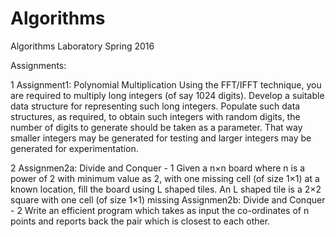# Algorithms
Algorithms Laboratory Spring 2016

Assignments:

1
Assignment1: Polynomial Multiplication
Using the FFT/IFFT technique, you are required to multiply long integers (of say 1024 digits).
Develop a suitable data structure for representing such long integers.
Populate such data structures, as required, to obtain such integers with random digits, the number of digits to generate should be taken as a parameter. That way smaller integers may be generated for testing and larger integers may be generated for experimentation.

2
Assignmen2a: Divide and Conquer - 1
Given a n×n board where n is a power of 2 with minimum value as 2, with one missing cell (of size 1×1) at a known location, fill the board using L shaped tiles. An L shaped tile is a 2×2 square with one cell (of size 1×1) missing
Assignmen2b: Divide and Conquer - 2
Write an efficient program which takes as input the co-ordinates of n points and reports back the pair which is closest to each other.


